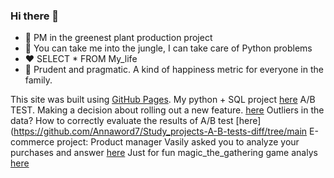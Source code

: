 ### Hi there 👋

- 🌱 PM in the greenest plant production project
- 🐍 You can take me into the jungle, I can take care of Python problems
- ❤️ SELECT * FROM My_life 
- 🔭 Prudent and pragmatic. A kind of happiness metric for everyone in the family.

This site was built using [GitHub Pages](https://pages.github.com/).
My python + SQL project [here](https://github.com/Annaword7/sql_project)
A/B TEST. Making a decision about rolling out a new feature. [here](https://github.com/Annaword7/Study_projects-A-B-test/tree/main)
Outliers in the data? How to correctly evaluate the results of A/B test [here](https://github.com/Annaword7/Study_projects-A-B-tests-diff/tree/main
E-commerce project: Product manager Vasily asked you to analyze your purchases and answer [here](https://github.com/Annaword7/Study_projects-e-commerce)
Just for fun magic_the_gathering game analys [here](https://github.com/Annaword7/magic_the_gathering)
